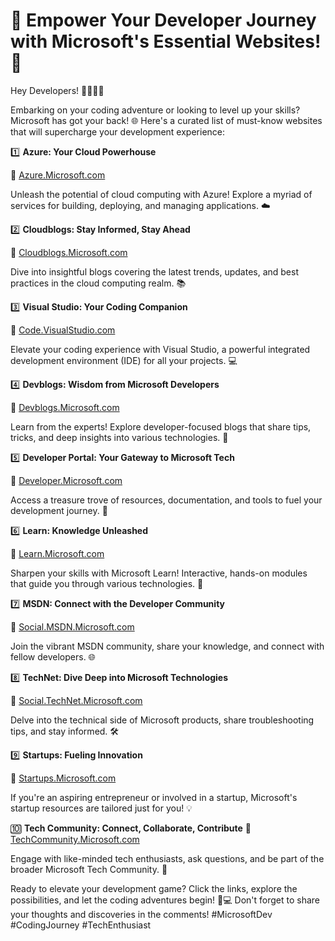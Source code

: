 # 🚀 Empower Your Developer Journey with Microsoft's Essential Websites! 🚀

Hey Developers! 👩‍💻👨‍💻

Embarking on your coding adventure or looking to level up your skills? Microsoft has got your back! 🌐 Here's a curated list of must-know websites that will supercharge your development experience:

1️⃣ **Azure: Your Cloud Powerhouse**

   🔗 [Azure.Microsoft.com](https://azure.microsoft.com/?WT.mc_id=academic&wt.mc_id=studentamb_282488)

   Unleash the potential of cloud computing with Azure! Explore a myriad of services for building, deploying, and managing applications. ☁️

2️⃣ **Cloudblogs: Stay Informed, Stay Ahead**

   🔗 [Cloudblogs.Microsoft.com](https://cloudblogs.microsoft.com/?WT.mc_id=academic&wt.mc_id=studentamb_282488)

   Dive into insightful blogs covering the latest trends, updates, and best practices in the cloud computing realm. 📚

3️⃣ **Visual Studio: Your Coding Companion**

   🔗 [Code.VisualStudio.com](https://code.visualstudio.com/?WT.mc_id=academic&wt.mc_id=studentamb_282488)

   Elevate your coding experience with Visual Studio, a powerful integrated development environment (IDE) for all your projects. 💻

4️⃣ **Devblogs: Wisdom from Microsoft Developers**

   🔗 [Devblogs.Microsoft.com](https://devblogs.microsoft.com/?WT.mc_id=academic&wt.mc_id=studentamb_282488)

   Learn from the experts! Explore developer-focused blogs that share tips, tricks, and deep insights into various technologies. 🧠

5️⃣ **Developer Portal: Your Gateway to Microsoft Tech**

   🔗 [Developer.Microsoft.com](https://developer.microsoft.com/?WT.mc_id=academic&wt.mc_id=studentamb_282488)

   Access a treasure trove of resources, documentation, and tools to fuel your development journey. 🚀

6️⃣ **Learn: Knowledge Unleashed**

   🔗 [Learn.Microsoft.com](https://learn.microsoft.com/?WT.mc_id=academic&wt.mc_id=studentamb_282488)

   Sharpen your skills with Microsoft Learn! Interactive, hands-on modules that guide you through various technologies. 📖

7️⃣ **MSDN: Connect with the Developer Community**

   🔗 [Social.MSDN.Microsoft.com](https://social.msdn.microsoft.com/?WT.mc_id=academic&wt.mc_id=studentamb_282488)

   Join the vibrant MSDN community, share your knowledge, and connect with fellow developers. 🌐

8️⃣ **TechNet: Dive Deep into Microsoft Technologies**

   🔗 [Social.TechNet.Microsoft.com](https://social.technet.microsoft.com/?WT.mc_id=academic&wt.mc_id=studentamb_282488)

   Delve into the technical side of Microsoft products, share troubleshooting tips, and stay informed. 🛠️

9️⃣ **Startups: Fueling Innovation**

   🔗 [Startups.Microsoft.com](https://startups.microsoft.com/?WT.mc_id=academic&wt.mc_id=studentamb_282488)

   If you're an aspiring entrepreneur or involved in a startup, Microsoft's startup resources are tailored just for you! 💡

🔟 **Tech Community: Connect, Collaborate, Contribute**
   🔗 [TechCommunity.Microsoft.com](https://techcommunity.microsoft.com/?WT.mc_id=academic&wt.mc_id=studentamb_282488)

   Engage with like-minded tech enthusiasts, ask questions, and be part of the broader Microsoft Tech Community. 🤝

Ready to elevate your development game? Click the links, explore the possibilities, and let the coding adventures begin! 🚀💻 Don't forget to share your thoughts and discoveries in the comments! #MicrosoftDev #CodingJourney #TechEnthusiast
